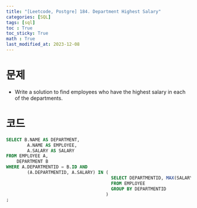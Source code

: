 ```yaml
---
title: "[Leetcode, Postgre] 184. Department Highest Salary"
categories: [SQL]
tags: [sql]
toc : True
toc_sticky: True
math : True
last_modified_at: 2023-12-08
---
```


# 문제
- Write a solution to find employees who have the highest salary in each of the departments.

# 코드
```sql
SELECT B.NAME AS DEPARTMENT, 
        A.NAME AS EMPLOYEE,
        A.SALARY AS SALARY
FROM EMPLOYEE A, 
    DEPARTMENT B
WHERE A.DEPARTMENTID = B.ID AND 
        (A.DEPARTMENTID, A.SALARY) IN (
                                        SELECT DEPARTMENTID, MAX(SALARY) AS MAX_SALARY 
                                        FROM EMPLOYEE 
                                        GROUP BY DEPARTMENTID
                                      ) 
;
```